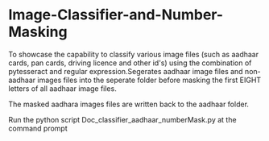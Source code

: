 # Image-Classifier-and-Number-Masking

To showcase the capability to classify various image files (such as aadhaar cards, pan cards, driving licence and other id's) using the combination of pytesseract and regular expression.Segerates aadhaar image files and non-aadhaar images files into the seperate folder before masking the first EIGHT letters of all aadhaar image files. 


The masked aadhara images files are written back to the aadhaar folder.

Run the python script Doc_classifier_aadhaar_numberMask.py at the command prompt 
